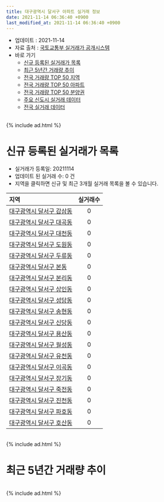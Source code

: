 ```yaml
---
title: 대구광역시 달서구 아파트 실거래 정보
date: 2021-11-14 06:36:40 +0900
last_modified_at: 2021-11-14 06:36:40 +0900
---
```


* 업데이트 : 2021-11-14
* 자료 출처 : [국토교통부 실거래가 공개시스템](http://rt.molit.go.kr)
* 바로 가기
    * [신규 등록된 실거래가 목록](#신규-등록된-실거래가-목록)
    * [최근 5년간 거래량 추이](#최근-5년간-거래량-추이)
    * [전국 거래량 TOP 50 지역](https://inasie.github.io/apt-trade-info/최근-3개월-전국에서-가장-거래가-많이-발생한-지역)
    * [전국 거래량 TOP 50 아파트](https://inasie.github.io/apt-trade-info/최근-3개월-전국에서-가장-거래가-많이-발생한-아파트)
    * [전국 거래량 TOP 50 분양권](https://inasie.github.io/apt-trade-info/최근-3개월-전국에서-가장-거래가-많이-발생한-분양권)
    * [주요 신도시 실거래 데이터](https://inasie.github.io/apt-trade-info/주요-신도시)
    * [전국 실거래 데이터](https://inasie.github.io/apt-trade-info/전국)

<br>
{% include ad.html %}
<br>

# 신규 등록된 실거래가 목록
* 실거래가 등록일: 20211114
* 업데이트 된 실거래 수: 0 건
* 지역을 클릭하면 신규 및 최근 3개월 실거래 목록을 볼 수 있습니다.


|지역|실거래수|
|:---|:---:|
|[대구광역시 달서구 감삼동](https://inasie.github.io/apt-trade-info/대구광역시-달서구-감삼동)|0|
|[대구광역시 달서구 대곡동](https://inasie.github.io/apt-trade-info/대구광역시-달서구-대곡동)|0|
|[대구광역시 달서구 대천동](https://inasie.github.io/apt-trade-info/대구광역시-달서구-대천동)|0|
|[대구광역시 달서구 도원동](https://inasie.github.io/apt-trade-info/대구광역시-달서구-도원동)|0|
|[대구광역시 달서구 두류동](https://inasie.github.io/apt-trade-info/대구광역시-달서구-두류동)|0|
|[대구광역시 달서구 본동](https://inasie.github.io/apt-trade-info/대구광역시-달서구-본동)|0|
|[대구광역시 달서구 본리동](https://inasie.github.io/apt-trade-info/대구광역시-달서구-본리동)|0|
|[대구광역시 달서구 상인동](https://inasie.github.io/apt-trade-info/대구광역시-달서구-상인동)|0|
|[대구광역시 달서구 성당동](https://inasie.github.io/apt-trade-info/대구광역시-달서구-성당동)|0|
|[대구광역시 달서구 송현동](https://inasie.github.io/apt-trade-info/대구광역시-달서구-송현동)|0|
|[대구광역시 달서구 신당동](https://inasie.github.io/apt-trade-info/대구광역시-달서구-신당동)|0|
|[대구광역시 달서구 용산동](https://inasie.github.io/apt-trade-info/대구광역시-달서구-용산동)|0|
|[대구광역시 달서구 월성동](https://inasie.github.io/apt-trade-info/대구광역시-달서구-월성동)|0|
|[대구광역시 달서구 유천동](https://inasie.github.io/apt-trade-info/대구광역시-달서구-유천동)|0|
|[대구광역시 달서구 이곡동](https://inasie.github.io/apt-trade-info/대구광역시-달서구-이곡동)|0|
|[대구광역시 달서구 장기동](https://inasie.github.io/apt-trade-info/대구광역시-달서구-장기동)|0|
|[대구광역시 달서구 죽전동](https://inasie.github.io/apt-trade-info/대구광역시-달서구-죽전동)|0|
|[대구광역시 달서구 진천동](https://inasie.github.io/apt-trade-info/대구광역시-달서구-진천동)|0|
|[대구광역시 달서구 파호동](https://inasie.github.io/apt-trade-info/대구광역시-달서구-파호동)|0|
|[대구광역시 달서구 호산동](https://inasie.github.io/apt-trade-info/대구광역시-달서구-호산동)|0|


<br>
{% include ad.html %}
<br>

# 최근 5년간 거래량 추이


<div style="width:100%;">
    <canvas id="deal_progress" height="200"></canvas>
</div>

<script>
new Chart(document.getElementById("deal_progress"), {
    type: 'line',
    data: {
        labels: ['201611','201612','201701','201702','201703','201704','201705','201706','201707','201708','201709','201710','201711','201712','201801','201802','201803','201804','201805','201806','201807','201808','201809','201810','201811','201812','201901','201902','201903','201904','201905','201906','201907','201908','201909','201910','201911','201912','202001','202002','202003','202004','202005','202006','202007','202008','202009','202010','202011','202012','202101','202102','202103','202104','202105','202106','202107','202108','202109','202110','202111'],
        datasets: [{
            label: '매매',
            pointRadius: 1,
            data: [517, 429, 358, 572, 573, 544, 657, 1027, 1061, 1053, 868, 704, 696, 603, 800, 815, 1151, 821, 811, 829, 600, 796, 839, 989, 656, 572, 561, 541, 613, 720, 1133, 752, 806, 901, 794, 1092, 1178, 1222, 980, 1016, 511, 809, 1014, 1597, 1688, 1110, 1275, 1598, 1966, 1190, 378, 360, 398, 763, 834, 326, 418, 301, 331, 384, 25],
            borderColor: "rgba(255, 201, 14, 1)",
            backgroundColor: "rgba(255, 201, 14, 0.5)",
            fill: false,
            lineTension: 0
        },{
            label: '전월세',
            pointRadius: 1,
            data: [340, 348, 353, 444, 384, 320, 330, 324, 360, 417, 407, 366, 353, 341, 360, 316, 442, 373, 395, 404, 388, 427, 389, 448, 403, 407, 516, 430, 437, 368, 359, 327, 292, 283, 330, 391, 332, 370, 348, 427, 306, 333, 343, 402, 479, 377, 348, 359, 422, 403, 332, 365, 416, 733, 658, 478, 365, 364, 343, 336, 64],
            borderColor: "rgba(0, 141, 185, 1)",
            backgroundColor: "rgba(0, 141, 185, 0.5)",
            fill: false,
            lineTension: 0
        }
        ]
    },
    options: {
        responsive: true,
        title: {
            display: false
        },
        tooltips: {
            mode: 'index',
            intersect: false
        },
        hover: {
            mode: 'nearest',
            intersect: true
        },
        scales: {
            xAxes: [{
                display: true,
                scaleLabel: {
                    display: true,
                    labelString: '년/월'
                }
            }],
            yAxes: [{
                display: true,
                ticks: {
                    suggestedMin: 0,
                },
                scaleLabel: {
                    display: true,
                    labelString: '실거래 수'
                }
            }]
        }
    }
});

</script>


<br>
{% include ad.html %}
<br>

